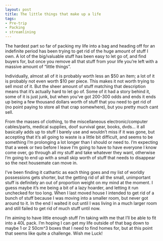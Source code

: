 ```yaml
---
layout: post
title: The little things that make up a life
tags:
- Pre-trip
- Packing
- streamlining
---
```


The hardest part so far of packing my life into a bag and heading off for an
indefinite period has been trying to get rid of the huge amount of stuff I own.
A lot of the big/valuable stuff has been easy to let go of, and find buyers
for, but once you remove all that stuff from your life you’re left with a
massive amount of “little things”.

<!-- more -->

Individually, almost all of it is probably worth less an $50 an item; a lot of
it is probably not even worth $10 per piece. This makes it not worth trying to
sell most of it. But the sheer amount of stuff matching that description means
that it’s actually hard to let go of. Some of it had a story behind it, some of
it is just junk, but when you’ve got 200-300 odds and ends it ends up being a
few thousand dollars worth of stuff that you need to get rid of (no point
paying to store all that crap somewhere), but you pretty much cant sell.

From the masses of clothing, to the miscellaneous electronic/computer
cables/parts, medical supplies, doof survival gear, books, dvds… it all
basically adds up to stuff I barely use and wouldn’t miss if it was gone, but
accepting that it’s all going to waste is a little bit difficult, and seems to
be something I’m prolonging a lot longer than I should or need to. I’m
expecting that a week or two before I leave I’m going to have to have everyone
I know come over, go through all my stuff and take whatever they want,
otherwise I’m going to end up with a small skip worth of stuff that needs to
disappear so the next housemate can move in.

I’ve been finding it cathartic as each thing goes and my list of worldly
possessions gets shorter, but the getting rid of all the small, unimportant
stuff is definitely an out of proportion weight on my mind at the moment. I
guess maybe it’s me being a bit of a lazy hoarder, and letting it run unchecked
for too long. When I last moved house I intended to get rid of a bunch of stuff
because I was moving into a smaller room, but never got around to it. In the
end I waited it out until I was living in a much larger room and still failed
to get rid of much stuff until now.

I’m aiming to have little enough stuff I’m taking with me that I’ll be able to
fit into a 40L pack. I’m hoping I can get my life outside of that bag down to
maybe 1 or 2 50cm^3 boxes that I need to find homes for, but at this point that
seems like quite a challenge. Wish me Luck!
